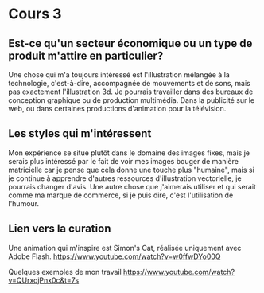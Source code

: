 # Cours 3
## Est-ce qu'un secteur économique ou un type de produit m'attire en particulier? 
Une chose qui m'a toujours intéressé est l'illustration mélangée à la technologie, c'est-à-dire, accompagnée de mouvements et de sons, mais pas exactement l'illustration 3d.
Je pourrais travailler dans des bureaux de conception graphique ou de production multimédia. Dans la publicité sur le web, ou dans certaines productions d'animation pour la télévision.

## Les styles qui m'intéressent
Mon expérience se situe plutôt dans le domaine des images fixes, mais je serais plus intéressé par le fait de voir mes images bouger de manière matricielle car je pense que cela donne une touche plus "humaine", mais si je continue à apprendre d'autres ressources d'illustration vectorielle, je pourrais changer d'avis.
Une autre chose que j'aimerais utiliser et qui serait comme ma marque de commerce, si je puis dire, c'est l'utilisation de l'humour.

## Lien vers la curation
Une animation qui m'inspire est Simon's Cat, réalisée uniquement avec Adobe Flash. 
https://www.youtube.com/watch?v=w0ffwDYo00Q


Quelques exemples de mon travail
https://www.youtube.com/watch?v=QUrxojPnx0c&t=7s
